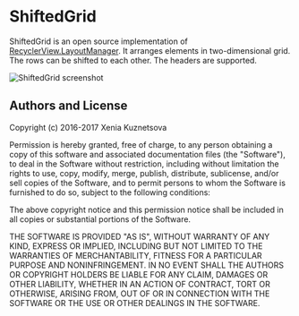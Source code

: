 # ShiftedGrid

ShiftedGrid is an open source implementation of [RecyclerView.LayoutManager](https://developer.android.com/reference/android/support/v7/widget/RecyclerView.LayoutManager.html).
It arranges elements in two-dimensional grid. The rows can be shifted to each other. The headers are supported.

![ShiftedGrid screenshot](https://habrastorage.org/files/662/144/fb0/662144fb016c48b591d66978e958365f.png)

## Authors and License
Copyright (c) 2016-2017 Xenia Kuznetsova

Permission is hereby granted, free of charge, to any person obtaining a copy
of this software and associated documentation files (the "Software"), to deal
in the Software without restriction, including without limitation the rights
to use, copy, modify, merge, publish, distribute, sublicense, and/or sell
copies of the Software, and to permit persons to whom the Software is
furnished to do so, subject to the following conditions:

The above copyright notice and this permission notice shall be included in all
copies or substantial portions of the Software.

THE SOFTWARE IS PROVIDED "AS IS", WITHOUT WARRANTY OF ANY KIND, EXPRESS OR
IMPLIED, INCLUDING BUT NOT LIMITED TO THE WARRANTIES OF MERCHANTABILITY,
FITNESS FOR A PARTICULAR PURPOSE AND NONINFRINGEMENT. IN NO EVENT SHALL THE
AUTHORS OR COPYRIGHT HOLDERS BE LIABLE FOR ANY CLAIM, DAMAGES OR OTHER
LIABILITY, WHETHER IN AN ACTION OF CONTRACT, TORT OR OTHERWISE, ARISING FROM,
OUT OF OR IN CONNECTION WITH THE SOFTWARE OR THE USE OR OTHER DEALINGS IN THE
SOFTWARE.
